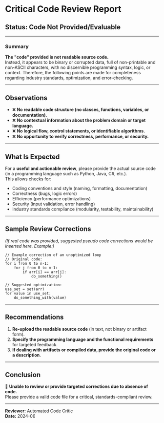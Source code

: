 # Critical Code Review Report

## Status: **Code Not Provided/Evaluable**

---

### Summary

**The "code" provided is not readable source code.**  
Instead, it appears to be binary or corrupted data, full of non-printable and non-ASCII characters, with no discernible programming syntax, logic, or context. Therefore, the following points are made for completeness regarding industry standards, optimization, and error-checking.

---

## Observations

- :x: **No readable code structure (no classes, functions, variables, or documentation).**
- :x: **No contextual information about the problem domain or target language.**
- :x: **No logical flow, control statements, or identifiable algorithms.**
- :x: **No opportunity to verify correctness, performance, or security.**

---

## What Is Expected

For a **useful and actionable review**, please provide the actual source code (in a programming language such as Python, Java, C#, etc.).  
This allows checks for:
- Coding conventions and style (naming, formatting, documentation)
- Correctness (bugs, logic errors)
- Efficiency (performance optimizations)
- Security (input validation, error handling)
- Industry standards compliance (modularity, testability, maintainability)

---

## Sample Review Corrections

*(If real code was provided, suggested pseudo code corrections would be inserted here. Example:)*

```pseudo
// Example correction of an unoptimized loop
// Original code:
for i from 0 to n-1:
    for j from 0 to m-1:
        if arr[i] == arr[j]:
            do_something()

// Suggested optimization:
use_set = set(arr)
for value in use_set:
    do_something_with(value)
```

---

## Recommendations

1. **Re-upload the readable source code** (in text, not binary or artifact form).
2. **Specify the programming language and the functional requirements** for targeted feedback.
3. **If dealing with artifacts or compiled data, provide the original code or a description**.

---

## Conclusion

:no_entry_sign: **Unable to review or provide targeted corrections due to absence of code.**  
Please provide a valid code file for a critical, standards-compliant review.

---

**Reviewer:** Automated Code Critic  
**Date:** 2024-06